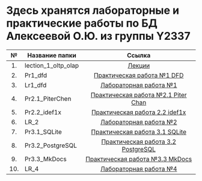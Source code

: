 # Здесь хранятся лабораторные и практические работы по БД Алексеевой О.Ю. из группы Y2337

№  |Название папки|Ссылка|
:---:|-------------|:-------------:|
1.| lection_1_oltp_olap| [Лекции](https://github.com/KsAlekseeva/ITMO_FSPO_DataBases_2020-2021/tree/master/students/y2337/Alekseeva_Oksana/lections/lection_1_oltp_olap)
2.| Pr1_dfd| [Практическая работа №1 DFD](https://github.com/TonikX/ITMO_FSPO_DataBases_2020-2021/tree/master/students/y2337/Alekseeva_Oksana/Pr1_dfd) 
3.| Lr1_dfd | [Лабораторная работа №1](https://github.com/TonikX/ITMO_FSPO_DataBases_2020-2021/tree/master/students/y2337/Alekseeva_Oksana/Lr1_dfd)
4.| Pr2.1_PiterChen| [Практическая работа №2.1 Piter Chan](https://github.com/alyamih/ITMO_FSPO_DataBases_2020-2021/tree/master/students/y2337/Mikhailova_Alevtina/Pr2.1_PiterChen)
5.| Pr2.2_idef1x| [Практическая работа 2.2 idef1x](https://github.com/alyamih/ITMO_FSPO_DataBases_2020-2021/tree/master/students/y2337/Mikhailova_Alevtina/Pr2.2_idef1x)
6.| LR_2 | [Лабораторная работа №2](https://github.com/KsAlekseeva/ITMO_FSPO_DataBases_2020-2021/tree/master/students/y2337/Alekseeva_Oksana/LR_2) 
7.| Pr3.1_SQLite|[Практическая работа 3.1 SQLite](https://github.com/KsAlekseeva/ITMO_FSPO_DataBases_2020-2021/tree/master/students/y2337/Alekseeva_Oksana/Pr3.1_SQLite)
8.| Pr3.2_PostgreSQL|[Практическая работа 3.2 PostgreSQL](https://github.com/KsAlekseeva/ITMO_FSPO_DataBases_2020-2021/tree/master/students/y2337/Alekseeva_Oksana/Pr3.2_PostgreSQL)
9.| Pr3.3_MkDocs| [Практическая работа №3.3 MkDocs](https://github.com/KsAlekseeva/ITMO_FSPO_DataBases_2020-2021/tree/master/students/y2337/Alekseeva_Oksana/Pr3.3_MkDocs)
10.| LR_4| [Лабораторная работа №4](https://github.com/KsAlekseeva/ITMO_FSPO_DataBases_2020-2021/tree/master/students/y2337/Alekseeva_Oksana/LR_4)
